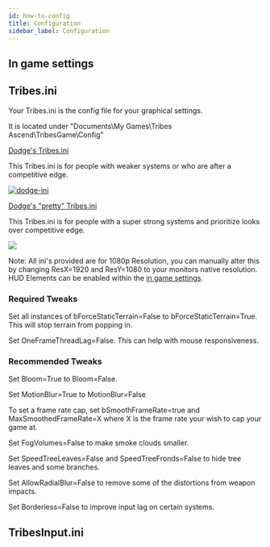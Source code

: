```yaml
---
id: how-to-config
title: Configuration
sidebar_label: Configuration
---
```


## In game settings

## Tribes.ini

Your Tribes.ini is the config file for your graphical settings. 

It is located under "Documents\My Games\Tribes Ascend\TribesGame\Config\"

[Dodge's Tribes.ini](/text/dodges-ini/Tribes.ini) 

This Tribes.ini is for people with weaker systems or who are after a competitive edge.

[![dodge-ini](/img/dodge-ini.png)](/text/dodges-ini/Tribes.ini)

[Dodge's "pretty" Tribes.ini](/text/dodges-pretty-ini/Tribes.ini)

This Tribes.ini is for people with a super strong systems and prioritize looks over competitive edge. 

[![](/img/dodge-pretty-ini.png)](/text/dodges-pretty-ini/Tribes.ini)

Note: All ini's provided are for 1080p Resolution, you can manually alter this by changing ResX=1920 and ResY=1080 to your monitors native resolution. HUD Elements can be enabled within the [in game settings](how-to-config#in-game-settings).

### Required Tweaks

Set all instances of bForceStaticTerrain=False to bForceStaticTerrain=True. This will stop terrain from popping in.

Set OneFrameThreadLag=False. This can help with mouse responsiveness.

### Recommended Tweaks

Set Bloom=True to Bloom=False.

Set MotionBlur=True to MotionBlur=False

To set a frame rate cap, set bSmoothFrameRate=true and MaxSmoothedFrameRate=X where X is the frame rate your wish to cap your game at.

Set FogVolumes=False to make smoke clouds smaller.

Set SpeedTreeLeaves=False and SpeedTreeFronds=False to hide tree leaves and some branches.

Set AllowRadialBlur=False to remove some of the distortions from weapon impacts.

Set Borderless=False to improve input lag on certain systems.


## TribesInput.ini